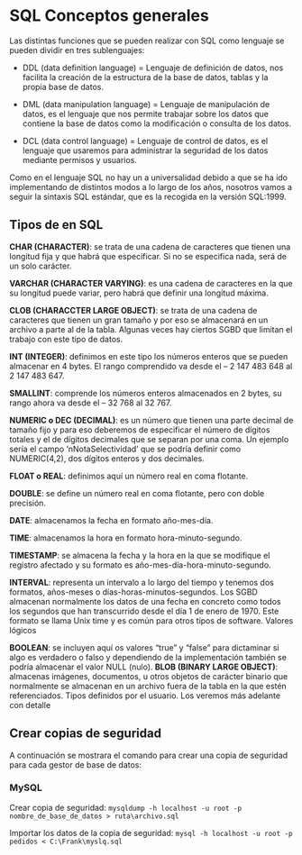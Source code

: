# SQL Conceptos generales

Las distintas funciones que se pueden realizar con SQL como lenguaje se pueden dividir en tres sublenguajes:

- DDL (data definition language) = Lenguaje de definición de datos, nos facilita la creación de la estructura de la base de datos, tablas y la propia base de datos.

- DML (data manipulation language) = Lenguaje de manipulación de datos, es el lenguaje que nos permite trabajar sobre los datos que contiene la base de datos como la modificación o consulta de los datos.

- DCL (data control language) = Lenguaje de control de datos, es el lenguaje que usaremos para administrar la seguridad de los datos mediante permisos y usuarios.

Como en el lenguaje SQL no hay un a universalidad debido a que se ha ido implementando de distintos modos a lo largo de los años, nosotros vamos a seguir la sintaxis SQL estándar, que es la recogida en la versión SQL:1999.

## Tipos de en SQL

**CHAR (CHARACTER)**: se trata de una cadena de caracteres que tienen una longitud fija y que habrá que especificar. Si no se especifica nada, será de un solo carácter.

**VARCHAR (CHARACTER VARYING)**: es una cadena de caracteres en la que su longitud puede variar, pero habrá que definir una longitud máxima.

**CLOB (CHARACCTER LARGE OBJECT)**: se trata de una cadena de caracteres que tienen un gran tamaño y por eso se almacenará en un archivo a parte al de la tabla. Algunas veces hay ciertos SGBD que limitan el trabajo con este tipo de datos.

**INT (INTEGER)**: definimos en este tipo los números enteros que se pueden almacenar en 4 bytes. El rango comprendido va desde el – 2 147 483 648 al 2 147 483 647.

**SMALLINT**: comprende los números enteros almacenados en 2 bytes, su rango ahora va desde el – 32 768 al 32 767.

**NUMERIC o DEC (DECIMAL)**: es un número que tienen una parte decimal de tamaño fijo y para eso deberemos de especificar el número de dígitos totales y el de dígitos decimales que se separan por una coma. Un ejemplo sería el campo ‘nNotaSelectividad’ que se podría definir como NUMERIC(4,2), dos dígitos enteros y dos decimales.

**FLOAT o REAL**: definimos aquí un número real en coma flotante.

**DOUBLE**: se define un número real en coma flotante, pero con doble precisión.

**DATE**: almacenamos la fecha en formato año-mes-día.

**TIME**: almacenamos la hora en formato hora-minuto-segundo.

**TIMESTAMP**: se almacena la fecha y la hora en la que se modifique el registro afectado y su formato es año-mes-día-hora-minuto-segundo.

**INTERVAL**: representa un intervalo a lo largo del tiempo y tenemos dos formatos, años-meses o días-horas-minutos-segundos. Los SGBD almacenan normalmente los datos de una fecha en concreto como todos los segundos que han transcurrido desde el día 1 de enero de 1970. Este formato se llama Unix time y es común para otros tipos de software. Valores lógicos

**BOOLEAN**: se incluyen aquí os valores “true” y “false” para dictaminar si algo es verdadero o falso y dependiendo de la implementación también se podría almacenar el valor NULL (nulo).
**BLOB (BINARY LARGE OBJECT)**: almacenas imágenes, documentos, u otros objetos de carácter binario que normalmente se almacenan en un archivo fuera de la tabla en la que estén referenciados. Tipos definidos por el usuario. Los veremos más adelante con detalle

## Crear copias de seguridad

A continuación se mostrara el comando para crear una copia de seguridad para cada gestor de base de datos:

### MySQL

Crear copia de seguridad:
``mysqldump -h localhost -u root -p nombre_de_base_de_datos > ruta\archivo.sql``

Importar los datos de la copia de seguridad:
``mysql -h localhost -u root -p pedidos < C:\Frank\myslq.sql``
